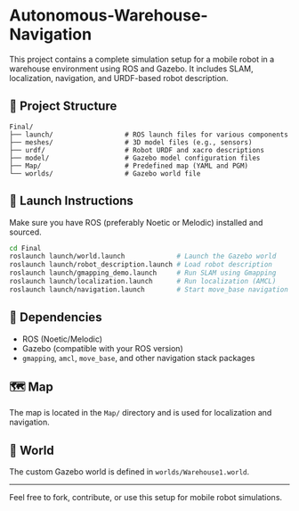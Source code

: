 # Autonomous-Warehouse-Navigation

This project contains a complete simulation setup for a mobile robot in a warehouse environment using ROS and Gazebo. It includes SLAM, localization, navigation, and URDF-based robot description.

## 📁 Project Structure

```
Final/
├── launch/                  # ROS launch files for various components
├── meshes/                  # 3D model files (e.g., sensors)
├── urdf/                    # Robot URDF and xacro descriptions
├── model/                   # Gazebo model configuration files
├── Map/                     # Predefined map (YAML and PGM)
└── worlds/                  # Gazebo world file
```

## 🚀 Launch Instructions

Make sure you have ROS (preferably Noetic or Melodic) installed and sourced.

```bash
cd Final
roslaunch launch/world.launch             # Launch the Gazebo world
roslaunch launch/robot_description.launch # Load robot description
roslaunch launch/gmapping_demo.launch     # Run SLAM using Gmapping
roslaunch launch/localization.launch      # Run localization (AMCL)
roslaunch launch/navigation.launch        # Start move_base navigation
```

## 🧰 Dependencies

- ROS (Noetic/Melodic)
- Gazebo (compatible with your ROS version)
- `gmapping`, `amcl`, `move_base`, and other navigation stack packages

## 🗺️ Map

The map is located in the `Map/` directory and is used for localization and navigation.

## 🧪 World

The custom Gazebo world is defined in `worlds/Warehouse1.world`.

---

Feel free to fork, contribute, or use this setup for mobile robot simulations.
